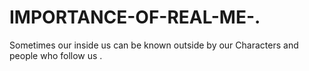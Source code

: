 # IMPORTANCE-OF-REAL-ME-.
Sometimes our inside us  can be known outside by our Characters and people who follow us .
